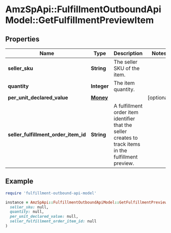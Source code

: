 # AmzSpApi::FulfillmentOutboundApiModel::GetFulfillmentPreviewItem

## Properties

| Name | Type | Description | Notes |
| ---- | ---- | ----------- | ----- |
| **seller_sku** | **String** | The seller SKU of the item. |  |
| **quantity** | **Integer** | The item quantity. |  |
| **per_unit_declared_value** | [**Money**](Money.md) |  | [optional] |
| **seller_fulfillment_order_item_id** | **String** | A fulfillment order item identifier that the seller creates to track items in the fulfillment preview. |  |

## Example

```ruby
require 'fulfillment-outbound-api-model'

instance = AmzSpApi::FulfillmentOutboundApiModel::GetFulfillmentPreviewItem.new(
  seller_sku: null,
  quantity: null,
  per_unit_declared_value: null,
  seller_fulfillment_order_item_id: null
)
```

